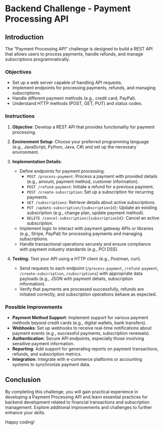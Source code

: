 # Backend Challenge - Payment Processing API

## Introduction

The "Payment Processing API" challenge is designed to build a REST API that allows users to process payments, handle refunds, and manage subscriptions programmatically.

### Objectives

- Set up a web server capable of handling API requests.
- Implement endpoints for processing payments, refunds, and managing subscriptions.
- Handle different payment methods (e.g., credit card, PayPal).
- Understand HTTP methods (POST, GET, PUT) and status codes.

### Instructions

1. **Objective**: Develop a REST API that provides functionality for payment processing.

2. **Environment Setup**: Choose your preferred programming language (e.g., JavaScript, Python, Java, C#) and set up the necessary environment.

3. **Implementation Details**: 
   - Define endpoints for payment processing:
     - `POST /process-payment`: Process a payment with provided details (e.g., amount, payment method, customer information).
     - `POST /refund-payment`: Initiate a refund for a previous payment.
     - `POST /create-subscription`: Set up a subscription for recurring payments.
     - `GET /subscriptions`: Retrieve details about active subscriptions.
     - `PUT /update-subscription/{subscriptionId}`: Update an existing subscription (e.g., change plan, update payment method).
     - `DELETE /cancel-subscription/{subscriptionId}`: Cancel an active subscription.
   - Implement logic to interact with payment gateway APIs or libraries (e.g., Stripe, PayPal) for processing payments and managing subscriptions.
   - Handle transactional operations securely and ensure compliance with payment industry standards (e.g., PCI DSS).

4. **Testing**: Test your API using a HTTP client (e.g., Postman, curl).
   - Send requests to each endpoint (`/process-payment`, `/refund-payment`, `/create-subscription`, `/subscriptions`) with appropriate data payloads (e.g., JSON with payment details, subscription information).
   - Verify that payments are processed successfully, refunds are initiated correctly, and subscription operations behave as expected.

### Possible Improvements

- **Payment Method Support**: Implement support for various payment methods beyond credit cards (e.g., digital wallets, bank transfers).
- **Webhooks**: Set up webhooks to receive real-time notifications about payment events (e.g., successful payments, subscription renewals).
- **Authentication**: Secure API endpoints, especially those involving sensitive payment information.
- **Reporting**: Add support for generating reports on payment transactions, refunds, and subscription metrics.
- **Integration**: Integrate with e-commerce platforms or accounting systems to synchronize payment data.

## Conclusion

By completing this challenge, you will gain practical experience in developing a Payment Processing API and learn essential practices for backend development related to financial transactions and subscription management. Explore additional improvements and challenges to further enhance your skills.

Happy coding!
